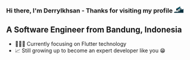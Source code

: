 ### Hi there, I'm DerryIkhsan - Thanks for visiting my profile <img src="https://github.com/DerryIkhsan/DerryIkhsan/blob/main/code.gif" width="25">

## A Software Engineer from Bandung, Indonesia

<!-- - 📚 Currently learning everything 🤣 -->
- 👨🏻‍💻 Currently focusing on Flutter technology
- 📈 Still growing up to become an expert developer like you 😁
